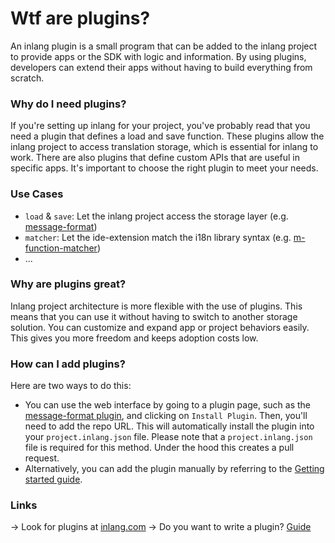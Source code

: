 # Wtf are plugins?
An inlang plugin is a small program that can be added to the inlang project to provide apps or the SDK with logic and information. By using plugins, developers can extend their apps without having to build everything from scratch.

### Why do I need plugins?
If you're setting up inlang for your project, you've probably read that you need a plugin that defines a load and save function. These plugins allow the inlang project to access translation storage, which is essential for inlang to work. There are also plugins that define custom APIs that are useful in specific apps. It's important to choose the right plugin to meet your needs.

### Use Cases
- `load` & `save`: Let the inlang project access the storage layer (e.g. [message-format](https://inlang.com/m/reootnfj/plugin-inlang-messageFormat))
- `matcher`: Let the ide-extension match the i18n library syntax (e.g. [m-function-matcher](https://inlang.com/m/632iow21/plugin-inlang-mFunctionMatcher))
- ...

### Why are plugins great?
Inlang project architecture is more flexible with the use of plugins. This means that you can use it without having to switch to another storage solution. You can customize and expand app or project behaviors easily. This gives you more freedom and keeps adoption costs low.

### How can I add plugins?
Here are two ways to do this:
- You can use the web interface by going to a plugin page, such as the [message-format plugin](https://inlang.com/m/reootnfj/plugin-inlang-messageFormat), and clicking on `Install Plugin`. Then, you'll need to add the repo URL. This will automatically install the plugin into your `project.inlang.json` file. Please note that a `project.inlang.json` file is required for this method. Under the hood this creates a pull request.
-  Alternatively, you can add the plugin manually by referring to the [Getting started guide](https://inlang.com/g/49fn9ggo/guide-niklasbuchfink-howToSetupInlang).

### Links
-> Look for plugins at [inlang.com](https://inlang.com/c/application)
-> Do you want to write a plugin? [Guide](https://inlang.com/documentation/develop-plugin)
